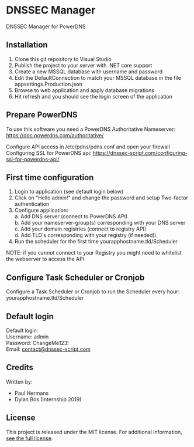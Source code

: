 # DNSSEC Manager

DNSSEC Manager for PowerDNS

## Installation

1. Clone this git repository to Visual Studio
2. Publish the project to your server with .NET core support
3. Create a new MSSQL database with username and password
4. Edit the DefaultConnection to match your MSSQL database in the file appsettings.Production.json
5. Browse to web application and apply database migrations
6. Hit refresh and you should see the login screen of the application

## Prepare PowerDNS

To use this software you need a PowerDNS Authoritative Nameserver: https://doc.powerdns.com/authoritative/

Configure API access in /etc/pdns/pdns.conf and open your firewall\
Configuring SSL for PowerDNS api: https://dnssec-script.com/configuring-ssl-for-powerdns-api/

## First time configuration

1. Login to application (see default login below)
2. Click on "Hello admin!" and change the password and setup Two-factor authentication
3. Configure application:\
	a. Add DNS server (connect to PowerDNS API)\
	b. Add your nameserver-group(s) corresponding with your DNS server\
	c. Add your domain registries (connect to registry API)\
	d. Add TLD's corresponding with your registry (if needed)\
4. Run the scheduler for the first time yourapphostname.tld/Scheduler

NOTE: if you cannot connect to your Registry you might need to whitelist the webserver to access the API

## Configure Task Scheduler or Cronjob

Configure a Task Scheduler or Cronjob to run the Scheduler every hour: yourapphostname.tld/Scheduler

## Default login

Default login:\
Username: admin\
Password: ChangeMe123!\
Email: contact@dnssec-script.com

## Credits

Written by:
- Paul Hermans
- Dylan Bos (Internship 2019)

## License

This project is released under the MIT license. For additional information, [see the full license](LICENSE).